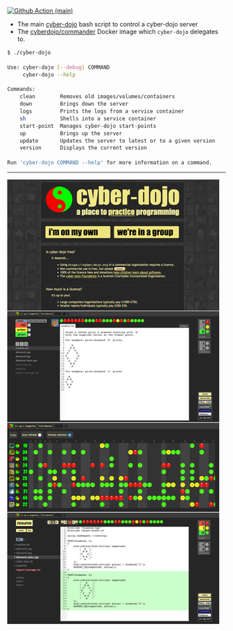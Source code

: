 [![Github Action (main)](https://github.com/cyber-dojo/commander/actions/workflows/main.yml/badge.svg)](https://github.com/cyber-dojo/commander/actions)

- The main [cyber-dojo](https://github.com/cyber-dojo/commander/blob/main/cyber-dojo) bash script to control a cyber-dojo server
- The [cyberdojo/commander](https://hub.docker.com/r/cyberdojo/commander/tags) Docker image which `cyber-dojo` delegates to.



```bash
$ ./cyber-dojo

Use: cyber-dojo [--debug] COMMAND
     cyber-dojo --help

Commands:
    clean        Removes old images/volumes/containers
    down         Brings down the server
    logs         Prints the logs from a service container
    sh           Shells into a service container
    start-point  Manages cyber-dojo start-points
    up           Brings up the server
    update       Updates the server to latest or to a given version
    version      Displays the current version

Run 'cyber-dojo COMMAND --help' for more information on a command.
```

- - - -

![cyber-dojo.org home page](https://github.com/cyber-dojo/cyber-dojo/blob/master/shared/home_page_snapshot.png)
